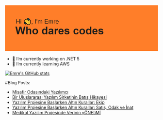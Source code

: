 ![MasterHead](https://github.com/emert117/emert117/blob/main/header.png)

- 🔭 I’m currently working on .NET 5 
- 🌱 I’m currently learning AWS

[![Emre's GitHub stats](https://github-readme-stats.vercel.app/api?username=emert117)](https://github.com/anuraghazra/github-readme-stats)

#Blog Posts:
<!-- BLOG-POST-LIST:START -->
- [Misafir Odasındaki Yazılımcı](https://www.saascommando.com/2021/05/misafir-odasndaki-yazlmc.html)
- [Bir Uluslararası Yazılım Şirketinin Batış Hikayesi](https://www.saascommando.com/2021/04/bir-uluslararas-yazlm-sirketinin.html)
- [Yazılım Projesine Başlarken Altın Kurallar: Ekip](https://www.saascommando.com/2021/03/yazlm-projesine-baslarken-altn-kurallar.html)
- [Yazılım Projesine Başlarken Altın Kurallar: Satış, Odak ve İnat](https://www.saascommando.com/2021/02/yazlm-projesine-baslarken-altn-kurallar.html)
- [Medikal Yazılım Projesinde Verinin yÖNEtiMİ](https://www.saascommando.com/2021/01/medikal-yazlm-projesinde-verinin.html)
<!-- BLOG-POST-LIST:END -->

